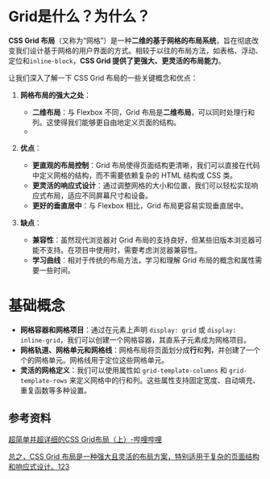 # Grid是什么？为什么？

**CSS Grid 布局**（又称为“网格”）是一种**二维的基于网格的布局系统**，旨在彻底改变我们设计基于网格的用户界面的方式。相较于以往的布局方法，如表格、浮动、定位和`inline-block`，**CSS Grid 提供了更强大、更灵活的布局能力**。

让我们深入了解一下 CSS Grid 布局的一些关键概念和优点：

1. **网格布局的强大之处**：
   
   - **二维布局**：与 Flexbox 不同，Grid 布局是**二维布局**，可以同时处理行和列。这使得我们能够更自由地定义页面的结构。
   - 

2. **优点**：
   
   - **更直观的布局控制**：Grid 布局使得页面结构更清晰，我们可以直接在代码中定义网格的结构，而不需要依赖复杂的 HTML 结构或 CSS 类。
   - **更灵活的响应式设计**：通过调整网格的大小和位置，我们可以轻松实现响应式布局，适应不同屏幕尺寸和设备。
   - **更好的垂直居中**：与 Flexbox 相比，Grid 布局更容易实现垂直居中。

3. **缺点**：
   
   - **兼容性**：虽然现代浏览器对 Grid 布局的支持良好，但某些旧版本浏览器可能不支持。在项目中使用时，需要考虑浏览器兼容性。
   - **学习曲线**：相对于传统的布局方法，学习和理解 Grid 布局的概念和属性需要一些时间。

# 基础概念

- **网格容器和网格项目**：通过在元素上声明 `display: grid` 或 `display: inline-grid`，我们可以创建一个网格容器，其直系子元素成为网格项目。
- **网格轨道、网格单元和网格线**：网格布局将页面划分成**行**和**列**，并创建了一个个的网格单元。网格线用于定位这些网格单元。
- **灵活的网格定义**：我们可以使用属性如 `grid-template-columns` 和 `grid-template-rows` 来定义网格中的行和列。这些属性支持固定宽度、自动填充、重复函数等多种设置。



## 参考资料

[超简单并超详细的CSS Grid布局（上）-哔哩哔哩](https://b23.tv/cpSnBMu)

[总之，CSS Grid 布局是一种强大且灵活的布局方案，特别适用于复杂的页面结构和响应式设计。](https://zhuanlan.zhihu.com/p/256353171)[1](https://zhuanlan.zhihu.com/p/256353171)[2](https://zhuanlan.zhihu.com/p/33030746)[3](http://ruanyifeng.com/blog/2019/03/grid-layout-tutorial.html)
